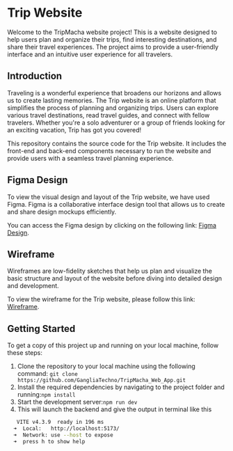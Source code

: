 # Trip Website

Welcome to the TripMacha website project! This is a website designed to help users plan and organize their trips, find interesting destinations, and share their travel experiences. The project aims to provide a user-friendly interface and an intuitive user experience for all travelers.

## Introduction

Traveling is a wonderful experience that broadens our horizons and allows us to create lasting memories. The Trip website is an online platform that simplifies the process of planning and organizing trips. Users can explore various travel destinations, read travel guides, and connect with fellow travelers. Whether you're a solo adventurer or a group of friends looking for an exciting vacation, Trip has got you covered!

This repository contains the source code for the Trip website. It includes the front-end and back-end components necessary to run the website and provide users with a seamless travel planning experience.

## Figma Design

To view the visual design and layout of the Trip website, we have used Figma. Figma is a collaborative interface design tool that allows us to create and share design mockups efficiently.

You can access the Figma design by clicking on the following link: [Figma Design](https://www.figma.com/file/qCK8B0cP2OfMavW1hBE1yO/Tour-Go?type=design&node-id=0%3A1&mode=design&t=6wBmLB8A1o8VMuQk-1).

## Wireframe

Wireframes are low-fidelity sketches that help us plan and visualize the basic structure and layout of the website before diving into detailed design and development.

To view the wireframe for the Trip website, please follow this link: [Wireframe](https://app.moqups.com/N81fXfQiVZjieegn1WMwSUCJt6xZj633/edit/page/ad64222d5).

## Getting Started

To get a copy of this project up and running on your local machine, follow these steps:

1. Clone the repository to your local machine using the following command: `git clone https://github.com/GangliaTechno/TripMacha_Web_App.git`
2. Install the required dependencies by navigating to the project folder and running:`npm install`
3. Start the development server:`npm run dev`
4. This will launch the backend and give the output in terminal like this
```sh
   VITE v4.3.9  ready in 196 ms
  ➜  Local:   http://localhost:5173/
  ➜  Network: use --host to expose
  ➜  press h to show help
```

  

